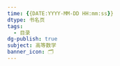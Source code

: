 ```yaml
---
time: {{DATE:YYYY-MM-DD HH:mm:ss}}
dtype: 书名页
tags:
  - 目录
dg-publish: true
subject: 高等数学
banner_icon: 🗂️
---
```

